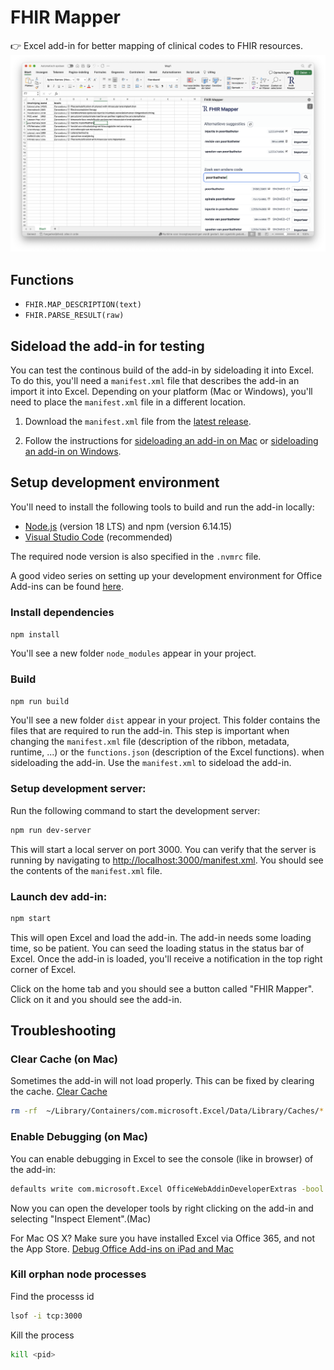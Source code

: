 # FHIR Mapper
👉 Excel add-in for better mapping of clinical codes to FHIR resources.
![Example](./Screenshot.png)

## Functions

- `FHIR.MAP_DESCRIPTION(text)`
- `FHIR.PARSE_RESULT(raw)`


## Sideload the add-in for testing

You can test the continous build of the add-in by sideloading it into Excel. To do this, you'll need a `manifest.xml` file that describes the add-in an import it into Excel. Depending on your platform (Mac or Windows), you'll need to place the `manifest.xml` file in a different location.

1. Download the `manifest.xml` file from the [latest release](https://fhir-mapper.tiro.health/manifest.xml).

2. Follow the instructions for [sideloading an add-in on Mac](https://docs.microsoft.com/en-us/office/dev/add-ins/testing/sideload-an-office-add-in-on-ipad-and-mac) or [sideloading an add-in on Windows](https://learn.microsoft.com/en-us/office/dev/add-ins/testing/create-a-network-shared-folder-catalog-for-task-pane-and-content-add-ins#sideload-your-add-in).


## Setup development environment
You'll need to install the following tools to build and run the add-in locally:
- [Node.js](https://nodejs.org/en/download/) (version 18 LTS) and npm (version 6.14.15)
- [Visual Studio Code](https://code.visualstudio.com/download) (recommended)

The required node version is also specified in the `.nvmrc` file.

A good video series on setting up your development environment for Office Add-ins can be found [here](https://www.youtube.com/playlist?list=PLcFcktZ0wnNnil2ID209GA8B3Jj0Ffb7I).
### Install dependencies

`npm install`

You'll see a new folder `node_modules` appear in your project.

### Build

`npm run build`

You'll see a new folder `dist` appear in your project. This folder contains the files that are required to run the add-in.
This step is important when changing the `manifest.xml` file (description of the ribbon, metadata, runtime, ...) or the `functions.json` (description of the Excel functions).
 when sideloading the add-in.
Use the `manifest.xml` to sideload the add-in.

### Setup development server:
Run the following command to start the development server:

```bash
npm run dev-server
```

This will start a local server on port 3000. You can verify that the server is running by navigating to [http://localhost:3000/manifest.xml](http://localhost:3000/manifest.xml). You should see the contents of the `manifest.xml` file.

### Launch dev add-in:
```bash
npm start
```
This will open Excel and load the add-in. The add-in needs some loading time, so be patient. You can seed the loading status in the status bar of Excel. Once the add-in is loaded, you'll receive a notification in the top right corner of Excel.

Click on the home tab and you should see a button called "FHIR Mapper". Click on it and you should see the add-in.

## Troubleshooting

### Clear Cache (on Mac)

Sometimes the add-in will not load properly. This can be fixed by clearing the cache. [Clear Cache](https://learn.microsoft.com/en-us/office/dev/add-ins/testing/clear-cache)

```bash
rm -rf  ~/Library/Containers/com.microsoft.Excel/Data/Library/Caches/*
```

### Enable Debugging (on Mac)
You can enable debugging in Excel to see the console (like in browser) of the add-in:
```bash
defaults write com.microsoft.Excel OfficeWebAddinDeveloperExtras -bool true
```

Now you can open the developer tools by right clicking on the add-in and selecting "Inspect Element".(Mac)

For Mac OS X?
Make sure you have installed Excel via Office 365, and not the App Store.
[Debug Office Add-ins on iPad and Mac](https://learn.microsoft.com/en-us/office/dev/add-ins/testing/debug-office-add-ins-on-ipad-and-mac)

### Kill orphan node processes
Find the processs id
```bash
lsof -i tcp:3000
```


Kill the process
```bash
kill <pid>
```

